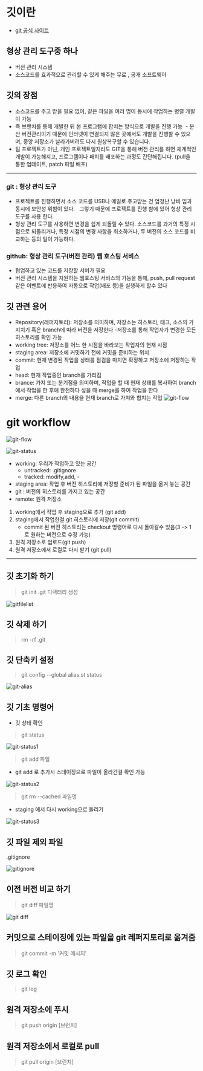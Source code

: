 # 깃이란
- [git 공식 사이트](https://git-scm.com/ "공식 사이트를 확인하자")
## 형상 관리 도구중 하나
- 버전 관리 시스템
- 소스코드를 효과적으로 관리할 수 있게 해주는 무료 , 공개 소프트웨어

## 깃의 장점
- 소스코드를 주고 받을 필요 없이, 같은 파일을 여러 명이 동시에 작업하는 병렬 개발이 가능
- 즉 브랜치를 통해 개발한 뒤 본 프로그램에 합치는 방식으로 개발을 진행 가능
 - 분산 버전관리이기 때문에 인터넷이 연결되지 않은 곳에서도 개발을 진행할 수 있으며, 중앙 저장소가 날라가버려도 다시 원상복구할 수 있습니다. 
- 팀 프로젝트가 아닌, 개인 프로젝트일지라도 GIT을 통해 버전 관리를 하면 체계적인 개발이 가능해지고, 프로그램이나 패치를 배포하는 과정도 간단해집니다. (pull을 통한 업데이트, patch 파일 배포) 
---

### git : 형상 관리 도구
- 프로젝트를 진행하면서 소스 코드를 USB나 메일로 주고받는 건 엄청난 낭비 임과 동시에 보안성 위험이 있다.   그렇기 때문에 프로젝트를 진행 함에 있어 형상 관리 도구를 사용 한다.
- 형상 관리 도구를 사용하면 변경을 쉽게 되돌릴 수 있다. 소스코드를 과거의 특정 시점으로 되돌리거나, 특정 시점의 변경 사항을 취소하거나, 두 버전의 소스 코드를 비교하는 등의 일이 가능하다.
### github: 형상 관리 도구(버전 관리) 웹 호스팅 서비스
- 협업하고 있는 코드를 저장할 서버가 필요
- 버전 관리 시스템을 지원하는 웹호스팅 서비스의 기능을 통해, push, pull request 같은 이벤트에 반응하여 자동으로 작업(배포 등)을 실행하게 할수 있다

## 깃 관련 용어
- Repository(레퍼지토리): 저장소를 의미하며, 저장소는 히스토리, 태크, 소스의 가지치기 혹은 branch에 따라 버전을 저장한다 -저장소를 통해 작업자가 변경한 모든 히스토리를 확인 가능
- working tree: 저장소를 어느 한 시점을 바라보는 작업자의 현재 시점
- staging area: 저장소에 커밋하기 전에 커밋을 준비하는 위치
- commit: 현재 변경된 작업을 상태를 점검을 마치면 확정하고 저장소에 저장하는 작업
- head: 현재 작업중인 branch를 가리킴
- brance: 가지 또는 분기점을 의미하며, 작업을 할 때 현재 상태를 복사하여 branch에서 작업을 한 후에 완전하다 싶을 때 merge를 하여 작업을 한다
- merge: 다른 branch의 내용을 현재 branch로 가져와 합치는 작업
![git-flow](/images/git-flow.jfif)

# git workflow
![git-flow](/images/git-flow.png)

![git-status](/images/git-status.png)

- working: 우리가 작업하고 있는 공간
    - untracked: .gitignore
    - tracked: modify,add, -
- staging area: 작업 후 버전 히스토리에 저장할 준비가 된 파일을 옮겨 놓는 공간
- git : 버전의 히스토리를 가지고 있는 공간
- remote: 원격 저장소
1. working에서 작업 후 staging으로 추가 (git add)
2. staging에서 작업한걸 git 히스토리에 저장(git commit)
    - commit 된 버전 히스토리는 checkout 명령어로 다시 돌아갈수 있음(3 -> 1 로 원하는 버전으로 수정 가능)
3. 원격 저장소로 업로드(git push)
4. 원격 저장소에서 로컬로 다시 받기 (git pull)

---
## 깃 초기화 하기

> git init 
.git 디렉터리 생성

![gitfilelist](/images/gitfilelist.png)
## 깃 삭제 하기
> rm -rf .git

## 깃 단축키 설정
> git config --global alias.st status

![git-alias](/images/git-alias.png)


## 깃 기초 명령어
- 깃 상태 확인
> git status

![git-status1](/images/git-status1.png)

> git add 파일

- git add 로 추가시 스테이징으로 파일이 올라간걸 확인 가능

![git-status2](/images/git-status2.png)

> git rm --cached 파일명

- staging 에서 다시 working으로 돌리기

![git-status3](/images/git-status3.png)


## 깃 파일 제외 파일
.gitignore

![gitignore](/images/gitignore.png)

## 이전 버전 비교 하기
> git diff 파일명

![git diff](/images/git-diff.png)

## 커밋으로 스테이징에 있는 파일을 git 레퍼지토리로 옮겨줌
> git commit -m '커밋 메시지'

## 깃 로그 확인
> git log

## 원격 저장소에 푸시
> git push origin [브런치]

## 원격 저장소에서 로컬로 pull
>  git pull origin [브런치]